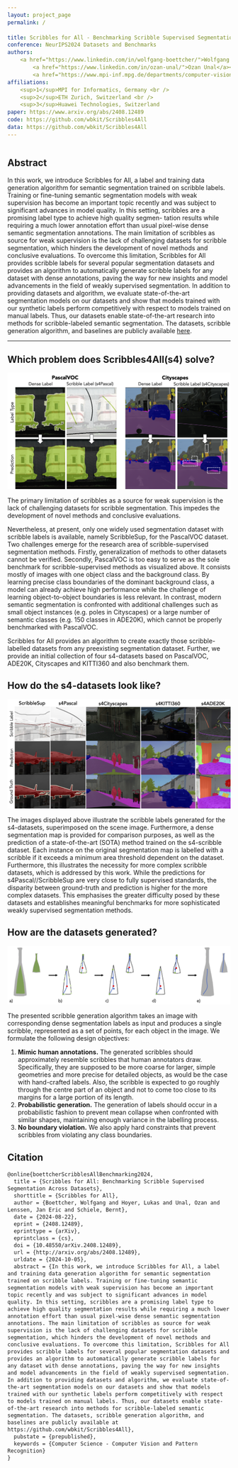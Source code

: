 ```yaml
---
layout: project_page
permalink: /

title: Scribbles for All - Benchmarking Scribble Supervised Segmentation Across Datasets
conference: NeurIPS2024 Datasets and Benchmarks
authors:
    <a href="https://www.linkedin.com/in/wolfgang-boettcher/">Wolfgang Boettcher</a><sup>1</sup>, <a href="https://lhoyer.github.io/">Lukas Hoyer</a><sup>2</sup>, 
        <a href="https://www.linkedin.com/in/ozan-unal/">Ozan Unal</a><sup>2,3</sup>, <a href="https://janericlenssen.github.io/">Jan Eric Lenssen</a><sup>1</sup>, 
        <a href="https://www.mpi-inf.mpg.de/departments/computer-vision-and-machine-learning/people/bernt-schiele/">Bernt Schiele</a><sup>1</sup>
affiliations:
    <sup>1</sup>MPI for Informatics, Germany <br />
    <sup>2</sup>ETH Zurich, Switzerland <br />
    <sup>3</sup>Huawei Technologies, Switzerland
paper: https://www.arxiv.org/abs/2408.12489
code: https://github.com/wbkit/Scribbles4All
data: https://github.com/wbkit/Scribbles4All
---
```


<!-- Using HTML to center the abstract -->
<div class="columns is-centered has-text-centered">
    <div class="column is-four-fifths">
        <h2>Abstract</h2>
        <div class="content has-text-justified">
In this work, we introduce Scribbles for All, a label and training data generation 
algorithm for semantic segmentation trained on scribble labels. Training or
fine-tuning semantic segmentation models with weak supervision has become an
important topic recently and was subject to significant advances in model quality.
In this setting, scribbles are a promising label type to achieve high quality segmen-
tation results while requiring a much lower annotation effort than usual pixel-wise
dense semantic segmentation annotations. The main limitation of scribbles as
source for weak supervision is the lack of challenging datasets for scribble segmentation, 
which hinders the development of novel methods and conclusive evaluations.
To overcome this limitation, Scribbles for All provides scribble labels for several
popular segmentation datasets and provides an algorithm to automatically generate
scribble labels for any dataset with dense annotations, paving the way for new
insights and model advancements in the field of weakly supervised segmentation.
In addition to providing datasets and algorithm, we evaluate state-of-the-art segmentation 
models on our datasets and show that models trained with our synthetic
labels perform competitively with respect to models trained on manual labels.
Thus, our datasets enable state-of-the-art research into methods for scribble-labeled
semantic segmentation. The datasets, scribble generation algorithm, and baselines
are publicly available <a href="https://github.com/wbkit/Scribbles4All">here</a>.
        </div>
    </div>
</div>

---

## Which problem does Scribbles4All(s4) solve?

![visual abstract](./static/image/teaserNew.png)

The primary limitation of scribbles as a source for weak supervision is the lack of challenging datasets for 
scribble segmentation. This impedes the development of novel methods and conclusive evaluations.

Nevertheless, at present, only one widely used segmentation dataset with scribble labels is available, 
namely ScribbleSup, for the PascalVOC dataset. Two challenges emerge for the research area of scribble-supervised 
segmentation methods. Firstly, generalization of methods to other datasets cannot be verified. Secondly, PascalVOC
is too easy to serve as the sole benchmark for scribble-supervised methods as visualized above. It
consists mostly of images with one object class and the background class. By learning precise class
boundaries of the dominant background class, a model can already achieve high performance while
the challenge of learning object-to-object boundaries is less relevant. In contrast, modern semantic
segmentation is confronted with additional challenges such as small object instances (e.g. poles in Cityscapes)
or a large number of semantic classes (e.g. 150 classes in ADE20K), which cannot be properly
benchmarked with PascalVOC.

Scribbles for All provides an algorithm to create exactly those scribble-labelled datasets from any preexisting
segmentation dataset. Further, we provide an initial collection of four s4-datasets based on PascalVOC, ADE20K, 
Cityscapes and KITTI360 and also benchmark them. 

## How do the s4-datasets look like?
![datasets overview](./static/image/qualitative.png)

The images displayed above illustrate the scribble labels generated for the s4-datasets, superimposed on the 
scene image. Furthermore, a dense segmentation map is provided for comparison purposes, as well as the prediction 
of a state-of-the-art (SOTA) method trained on the s4-scribble dataset. Each instance on the original segmentation 
map is labelled with a scribble if it exceeds a minimum area threshold dependent on the dataset. Furthermore, this 
illustrates the necessity for more complex scribble datasets, which is addressed by this work. While the predictions 
for s4Pascal//ScribbleSup are very close to fully supervised standards,  the disparity between ground-truth and 
prediction is higher for the more complex datasets. This emphasises the greater difficulty posed by these datasets 
and establishes meaningful benchmarks for more sophisticated weakly supervised segmentation methods.


## How are the datasets generated?
![Main algorithm steps](./static/image/ScribbleGen3.png)

The presented scribble generation algorithm takes an image with corresponding dense segmentation
labels as input and produces a single scribble, represented as a set of points, for each object in the
image. We formulate the following design objectives:
1. **Mimic human annotations.** The generated scribbles should approximately resemble scribbles
that human annotators draw. Specifically, they are supposed to be more coarse for larger, simple
geometries and more precise for detailed objects, as would be the case with hand-crafted labels.
Also, the scribble is expected to go roughly through the centre part of an object and not to come
too close to its margins for a large portion of its length.
2. **Probabilistic generation.** The generation of labels should occur in a probabilistic fashion to
prevent mean collapse when confronted with similar shapes, maintaining enough variance in the
labelling process.
3. **No boundary violation.** We also apply hard constraints that prevent scribbles from violating
any class boundaries.


## Citation
```
@online{boettcherScribblesAllBenchmarking2024,
  title = {Scribbles for All: Benchmarking Scribble Supervised Segmentation Across Datasets},
  shorttitle = {Scribbles for All},
  author = {Boettcher, Wolfgang and Hoyer, Lukas and Unal, Ozan and Lenssen, Jan Eric and Schiele, Bernt},
  date = {2024-08-22},
  eprint = {2408.12489},
  eprinttype = {arXiv},
  eprintclass = {cs},
  doi = {10.48550/arXiv.2408.12489},
  url = {http://arxiv.org/abs/2408.12489},
  urldate = {2024-10-05},
  abstract = {In this work, we introduce Scribbles for All, a label and training data generation algorithm for semantic segmentation trained on scribble labels. Training or fine-tuning semantic segmentation models with weak supervision has become an important topic recently and was subject to significant advances in model quality. In this setting, scribbles are a promising label type to achieve high quality segmentation results while requiring a much lower annotation effort than usual pixel-wise dense semantic segmentation annotations. The main limitation of scribbles as source for weak supervision is the lack of challenging datasets for scribble segmentation, which hinders the development of novel methods and conclusive evaluations. To overcome this limitation, Scribbles for All provides scribble labels for several popular segmentation datasets and provides an algorithm to automatically generate scribble labels for any dataset with dense annotations, paving the way for new insights and model advancements in the field of weakly supervised segmentation. In addition to providing datasets and algorithm, we evaluate state-of-the-art segmentation models on our datasets and show that models trained with our synthetic labels perform competitively with respect to models trained on manual labels. Thus, our datasets enable state-of-the-art research into methods for scribble-labeled semantic segmentation. The datasets, scribble generation algorithm, and baselines are publicly available at https://github.com/wbkit/Scribbles4All},
  pubstate = {prepublished},
  keywords = {Computer Science - Computer Vision and Pattern Recognition}
}
```
